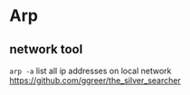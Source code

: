 # Arp
## network tool
`arp -a` list all ip addresses on local network
https://github.com/ggreer/the_silver_searcher


